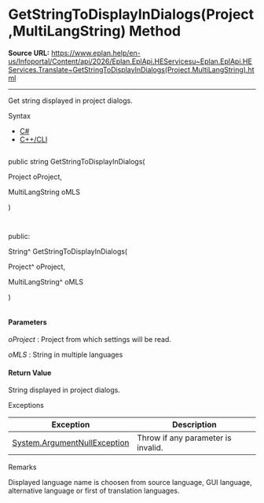 # GetStringToDisplayInDialogs(Project,MultiLangString) Method

**Source URL:** https://www.eplan.help/en-us/Infoportal/Content/api/2026/Eplan.EplApi.HEServicesu~Eplan.EplApi.HEServices.Translate~GetStringToDisplayInDialogs(Project,MultiLangString).html

---

Get string displayed in project dialogs.

Syntax

- [C#](#i-syntax-CS)
- [C++/CLI](#i-syntax-CPP2005)

```
```
public string GetStringToDisplayInDialogs( 

   Project oProject,

   MultiLangString oMLS

)
```
```

```
```
public:

String^ GetStringToDisplayInDialogs( 

   Project^ oProject,

   MultiLangString^ oMLS

)
```
```

#### Parameters

*oProject*
:   Project from which settings will be read.

*oMLS*
:   String in multiple languages

#### Return Value

String displayed in project dialogs.

Exceptions

| Exception | Description |
| --- | --- |
| [System.ArgumentNullException](#) | Throw if any parameter is invalid. |

Remarks

Displayed language name is choosen from source language, GUI language, alternative language or first of translation languages.
